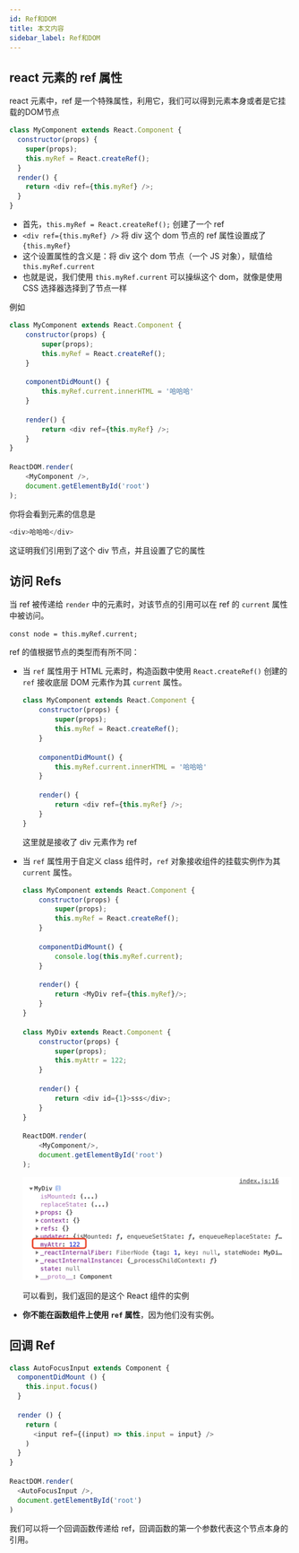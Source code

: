 ```yaml
---
id: Ref和DOM
title: 本文内容
sidebar_label: Ref和DOM
---
```




## react 元素的 ref 属性

react 元素中，ref 是一个特殊属性，利用它，我们可以得到元素本身或者是它挂载的DOM节点

```javascript
class MyComponent extends React.Component {
  constructor(props) {
    super(props);
    this.myRef = React.createRef();
  }
  render() {
    return <div ref={this.myRef} />;
  }
}
```

- 首先，`this.myRef = React.createRef();` 创建了一个 ref
- `<div ref={this.myRef} />` 将 div 这个 dom 节点的 ref 属性设置成了 `{this.myRef}`
- 这个设置属性的含义是：将 div 这个 dom 节点（一个 JS 对象），赋值给 `this.myRef.current`
- 也就是说，我们使用 `this.myRef.current` 可以操纵这个 dom，就像是使用 CSS 选择器选择到了节点一样

例如

```javascript
class MyComponent extends React.Component {
    constructor(props) {
        super(props);
        this.myRef = React.createRef();
    }

    componentDidMount() {
        this.myRef.current.innerHTML = '哈哈哈'
    }

    render() {
        return <div ref={this.myRef} />;
    }
}

ReactDOM.render(
    <MyComponent />,
    document.getElementById('root')
);
```

你将会看到元素的信息是

```javascript
<div>哈哈哈</div>
```

这证明我们引用到了这个 div 节点，并且设置了它的属性



## 访问 Refs

当 ref 被传递给 `render` 中的元素时，对该节点的引用可以在 ref 的 `current` 属性中被访问。

`const node = this.myRef.current;`

ref 的值根据节点的类型而有所不同：

- 当 `ref` 属性用于 HTML 元素时，构造函数中使用 `React.createRef()` 创建的 `ref` 接收底层 DOM 元素作为其 `current` 属性。

  ```javascript
  class MyComponent extends React.Component {
      constructor(props) {
          super(props);
          this.myRef = React.createRef();
      }
  
      componentDidMount() {
          this.myRef.current.innerHTML = '哈哈哈'
      }
  
      render() {
          return <div ref={this.myRef} />;
      }
  }
  ```

  这里就是接收了 div 元素作为 ref

- 当 `ref` 属性用于自定义 class 组件时，`ref` 对象接收组件的挂载实例作为其 `current` 属性。

  ```javascript
  class MyComponent extends React.Component {
      constructor(props) {
          super(props);
          this.myRef = React.createRef();
      }
  
      componentDidMount() {
          console.log(this.myRef.current);
      }
  
      render() {
          return <MyDiv ref={this.myRef}/>;
      }
  }
  
  class MyDiv extends React.Component {
      constructor(props) {
          super(props);
          this.myAttr = 122;
      }
  
      render() {
          return <div id={1}>sss</div>;
      }
  }
  
  ReactDOM.render(
      <MyComponent/>,
      document.getElementById('root')
  );
  ```

  ![image-20200110100103628](../assets/image-20200110100103628.png)

  可以看到，我们返回的是这个 React 组件的实例

- **你不能在函数组件上使用 `ref` 属性**，因为他们没有实例。



## 回调 Ref

```javascript
class AutoFocusInput extends Component {
  componentDidMount () {
    this.input.focus()
  }

  render () {
    return (
      <input ref={(input) => this.input = input} />
    )
  }
}

ReactDOM.render(
  <AutoFocusInput />,
  document.getElementById('root')
)
```

我们可以将一个回调函数传递给 ref，回调函数的第一个参数代表这个节点本身的引用。